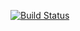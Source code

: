 [![Build Status](https://travis-ci.com/pm-Egor-Genning/realtime-editor.svg?branch=master)](https://travis-ci.com/pm-Egor-Genning/realtime-editor)
